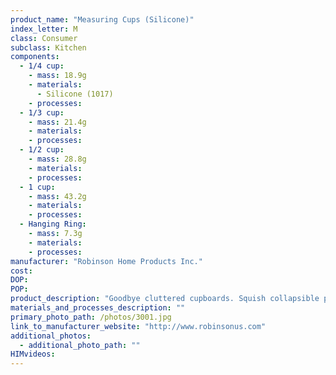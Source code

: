 ```yaml
---
product_name: "Measuring Cups (Silicone)"
index_letter: M
class: Consumer
subclass: Kitchen
components:
  - 1/4 cup:
    - mass: 18.9g
    - materials:
      - Silicone (1017)
    - processes:
  - 1/3 cup:
    - mass: 21.4g
    - materials:
    - processes:
  - 1/2 cup:
    - mass: 28.8g
    - materials:
    - processes:
  - 1 cup:
    - mass: 43.2g
    - materials:
    - processes:
  - Hanging Ring:
    - mass: 7.3g
    - materials:
    - processes:
manufacturer: "Robinson Home Products Inc."
cost: 
DOP: 
POP: 
product_description: "Goodbye cluttered cupboards. Squish collapsible products transform bulky food prep tools into neatly tamed items that behave within confined spaces. Crafted using an exclusive design technique that marries flexibility with rigidity, Squish brings as much joy in use as it does stored away. Playful, vibrant and versatile, the sturdy construction does not sacrifice performance for collapsibility. Each Squish product independently maintains its shape when in use and thoughtfully-designed features anticipate the needs of the most exacting home chefs. Each graduated layer of a Squish item 'snaps' into place to perform its desired function with confidence whether storing flat or expanding for use. Clever features like gently curved rims, thoughtfully-placed pour spouts, smooth sides and non-slip grips for bases and handles make the Squish collection a valuable ally for any home chef. Each product performs as well as its non-collapsible counterpart, yet stores efficiently in a fraction of the space. FDA-approved materials are safe for food items and dishwasher friendly. With an assortment of essential items that set free an entire kitchen cupboard, Squish makes today's storage challenges disappear in one second flat. Expands to 23.5in to offer a 6 quart capacity."
materials_and_processes_description: ""
primary_photo_path: /photos/3001.jpg
link_to_manufacturer_website: "http://www.robinsonus.com"
additional_photos:
  - additional_photo_path: ""
HIMvideos:
---
```

